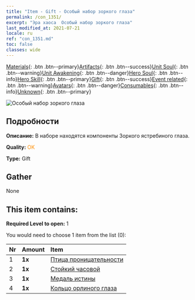 ```yaml
---
title: "Item - Gift - Особый набор зоркого глаза"
permalink: /con_1351/
excerpt: "Эра хаоса  Особый набор зоркого глаза"
last_modified_at: 2021-07-21
locale: ru
ref: "con_1351.md"
toc: false
classes: wide
---
```

 [Materials](/ItemsRU/){: .btn .btn--primary}[Artifacts](/ItemsRU/Artifacts/){: .btn .btn--success}[Unit Soul](/ItemsRU/UnitSoul/){: .btn .btn--warning}[Unit Awakening](/ItemsRU/UnitAwakening/){: .btn .btn--danger}[Hero Soul](/ItemsRU/HeroSoul/){: .btn .btn--info}[Hero Skill](/ItemsRU/HeroSkill/){: .btn .btn--primary}[Gift](/ItemsRU/Gift/){: .btn .btn--success}[Event related](/ItemsRU/Events/){: .btn .btn--warning}[Avatars](/ItemsRU/Avatars/){: .btn .btn--danger}[Consumables](/ItemsRU/Consumables/){: .btn .btn--info}[Unknown](/ItemsRU/Unknown/){: .btn .btn--primary}

 ![Особый набор зоркого глаза](/images/t/i_906028.png)

## Подробности
 **Описание:** В наборе находятся компоненты Зоркого ястребиного глаза.

 **Quality:** <span style="color: #FF8C00">OK</span>

 **Type:** Gift

## Gather

  None

## This item contains:

 **Required Level to open:** 1

 You would need to choose 1 item from the list (0):

  | Nr | Amount |     Item    |
  |:---|:-------|:------------|
  | 1 |  **1x** | [Птица проницательности](/ItemsRU/art_132/) |  | 
  | 2 |  **1x** | [Стойкий часовой](/ItemsRU/art_133/) |  | 
  | 3 |  **1x** | [Медаль истины](/ItemsRU/art_134/) |  | 
  | 4 |  **1x** | [Кольцо орлиного глаза](/ItemsRU/art_135/) |  | 

